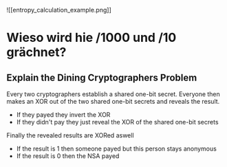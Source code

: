 
![[entropy_calculation_example.png]]
# Wieso wird hie /1000 und /10 grächnet?


## Explain the Dining Cryptographers Problem
Every two cryptographers establish a shared one-bit secret. Everyone then makes an XOR out of the two shared one-bit secrets and reveals the result.

- If they payed they invert the XOR
- If they didn't pay they just reveal the XOR of the shared one-bit secrets

Finally the revealed results are XORed aswell

- If the result is 1 then someone payed but this person stays anonymous
- If the result is 0 then the NSA payed
